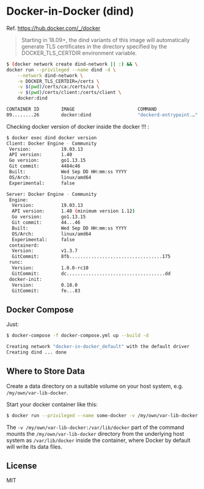 # Docker-in-Docker (dind)

Ref. https://hub.docker.com/_/docker

> Starting in 18.09+, the dind variants of this image will automatically generate TLS certificates in the directory specified by the DOCKER_TLS_CERTDIR environment variable.

```bash
$ (docker network create dind-network || :) && \
docker run --privileged --name dind -d \
    --network dind-network \
    -e DOCKER_TLS_CERTDIR=/certs \
    -v $(pwd)/certs/ca:/certs/ca \
    -v $(pwd)/certs/client:/certs/client \
    docker:dind

CONTAINER ID        IMAGE                       COMMAND                  CREATED             STATUS              PORTS                                            NAMES
09........26        docker:dind                 "dockerd-entrypoint.…"   11 seconds ago      Up 6 seconds        2375-2376/tcp                                    dind
```

Checking docker version of docker inside the docker !!! :

```bash
$ docker exec dind docker version
Client: Docker Engine - Community
 Version:           19.03.13
 API version:       1.40
 Go version:        go1.13.15
 Git commit:        4484c46
 Built:             Wed Sep DD HH:mm:ss YYYY
 OS/Arch:           linux/amd64
 Experimental:      false

Server: Docker Engine - Community
 Engine:
  Version:          19.03.13
  API version:      1.40 (minimum version 1.12)
  Go version:       go1.13.15
  Git commit:       44...46
  Built:            Wed Sep DD HH:mm:ss YYYY
  OS/Arch:          linux/amd64
  Experimental:     false
 containerd:
  Version:          v1.3.7
  GitCommit:        8fb..................................175
 runc:
  Version:          1.0.0-rc10
  GitCommit:        dc....................................dd
 docker-init:
  Version:          0.18.0
  GitCommit:        fe...83
```

## Docker Compose

Just:

```bash
$ docker-compose -f docker-compose.yml up --build -d

Creating network "docker-in-docker_default" with the default driver
Creating dind ... done
```

## Where to Store Data

Create a data directory on a suitable volume on your host system, e.g. `/my/own/var-lib-docker`.

Start your docker container like this:

```bash
$ docker run --privileged --name some-docker -v /my/own/var-lib-docker:/var/lib/docker -d docker:dind
```

The `-v /my/own/var-lib-docker:/var/lib/docker` part of the command mounts the `/my/own/var-lib-docker` directory from the underlying host system as `/var/lib/docker` inside the container, where Docker by default will write its data files.

## License

MIT